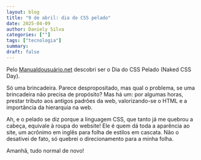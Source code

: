 ```yaml
---
layout: blog
title: "9 de abril: dia do CSS pelado"
date: 2025-04-09
author: Daniely Silva
categories: [""]
tags: ["tecnologia"]
summary:
draft: false
---
```


Pelo [Manualdousuário.net](https://manualdousuario.net/dia-do-css-pelado/) descobri ser o Dia do CSS Pelado (Naked CSS Day).

Só uma brincadeira. Parece despropositado, mas qual o problema, se uma brincadeira não precisa de propósito? Mas há um: por algumas horas, prestar tributo aos antigos padrões da web, valorizando-se o HTML e a importância da hierarquia na web. 

Ah, e o pelado se diz porque a linguagem CSS, que tanto já me quebrou a cabeça,  equivale à roupa do website! Ele é quem dá toda a aparência ao site, um acrônimo em inglês para folha de estilos em cascata. Não o desativei de fato, só quebrei o direcionamento para a minha folha.

Amanhã, tudo normal de novo!



